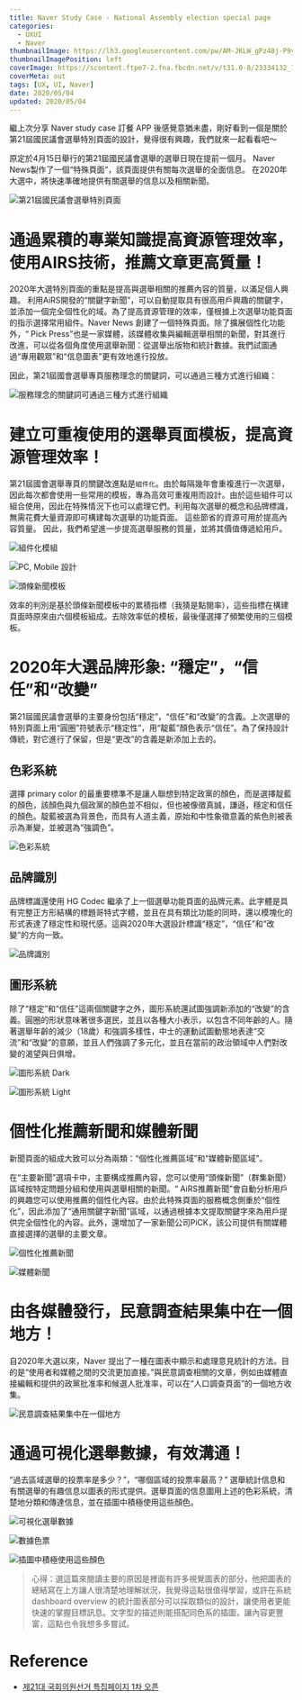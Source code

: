 ```yaml
---
title: Naver Study Case - National Assembly election special page
categories:
  - UXUI
  - Naver
thumbnailImage: https://lh3.googleusercontent.com/pw/AM-JKLW_gPz40j-P9yIOQ6wZLG2U-ze9VIhURA0SDuGKr5ia0iTlmsu-eKigmgvlW6j_L1UcdRPDdg5YdwXBsBl-4cftMqjluBdDIdC9y7c5P6rqw6qq7p5G4NVcU0nnajJNm8DijRa0Ez_qzehd5iU4CaVptw=w1622-h910-no?authuser=0
thumbnailImagePosition: left
coverImage: https://scontent.ftpe7-2.fna.fbcdn.net/v/t31.0-8/23334132_1176106459189674_1239481400149826057_o.png?_nc_cat=111&_nc_sid=6e5ad9&_nc_ohc=kCux1p2xeGoAX8klr-t&_nc_ht=scontent.ftpe7-2.fna&oh=513d1104549da6cc9be7b37179371911&oe=5EC05781
coverMeta: out
tags: [UX, UI, Naver]
date: 2020/05/04
updated: 2020/05/04
---
```


繼上次分享 Naver study case 訂餐 APP 後感覺意猶未盡，剛好看到一個是關於第21屆國民議會選舉特別頁面的設計，覺得很有興趣，我們就來一起看看吧～

<!--more-->

原定於4月15日舉行的第21屆國民議會選舉的選舉日現在提前一個月。
Naver News製作了一個“特殊頁面”，該頁面提供有關每次選舉的全面信息。
在2020年大選中，將快速準確地提供有關選舉的信息以及相關新聞。 

![第21屆國民議會選舉特別頁面](https://lh3.googleusercontent.com/gHll-6CMUZTF8E2Oe7feyDPlcuV9hHkS1UOCY-_Mj6XZgjh3bvsm65VqR07kyJfzn7WD_em_64tR4opuZNVv0j16jfDpe1MF3dAerQKNtXCu5xB58ToH3OTEL26fcD6niW9BMvyE_RP2NOAkJ168t-X-pI7kgGXsHPDaPE4iEClkw9BOgLLyTVkzgXhIv8_udSRz_SdQx-35ID6S_K0YfC0c_0TcIPnj1YE1LRm609KGiGhao7CaNzn2lN98CVb7qsBojMPe2Yev1hQjdgeY1boGRslYUwmQGlOEAGpFWTpF6GiMme1_kd8D12db158rxBZKoZe5EJL18p1363mxhjPfA5ZUbyLFAD6snftrkYhSzKwF8R2dVVppPgOEmmBL4a3TckLtEQhMI1MGOA5sb0_n_D_RCZsUZ0vCgg6Xf81bRyhQnS7T9y3BqxUEUXheaiMgr2-TC4yxPdkc2mzxFg-GQIDhEsPXhexq7blbDEeGqpgo9qZdu9ECL8IkzcxVH4jTcUQpbDdZADsnrPIOUk00IWoEqCWyFCUn6OFl8UkNlbT3BZWp9H7vphl1CYNMs3UvRNiF9IAf7vsFeoUo7J8cmhnPvRZI-50Y5jCKBEIzKAKVwm3N_juiQlyxzRS1vM2UyRz5EQ4DU2QALRVPQVeQb_Y-CK1B6L_AzHJuc9xN7yQypD2s6FrPau0kT8gpMC_WNE1HJSOhQpos7xuYke8OZsXJgO3usynY_BNaUM43xKzZqtrZd1gG=w966-h1078-no)

# 通過累積的專業知識提高資源管理效率，使用AIRS技術，推薦文章更高質量！ 

2020年大選特別頁面的重點是提高與選舉相關的推薦內容的質量，以滿足個人興趣。 利用AiRS開發的“關鍵字新聞”，可以自動提取具有很高用戶興趣的關鍵字，並添加一個完全個性化的域。為了提高資源管理的效率，僅根據上次選舉功能頁面的指示選擇常用組件。Naver News 創建了一個特殊頁面。除了擴展個性化功能外，“ Pick Press”也是一家媒體，該媒體收集與編輯選舉相關的新聞，對其進行改進，可以從各個角度使用選舉新聞：從選舉出版物和統計數據。我們試圖通過“專用觀眾”和“信息圖表”更有效地進行投放。  

因此，第21屆國會選舉專頁服務理念的關鍵詞，可以通過三種方式進行組織：

![服務理念的關鍵詞可通過三種方式進行組織](https://lh3.googleusercontent.com/zJpBnTEaW-a1pDmU64QNHOcAyEVwfT5vp95LB1a0PCBrElQUW0i0MuFjzsrRI_CjJPxfm873ofN-g8OTBsucRh-AaYJC0NnltAKjdYCV6pjElun7VeRKT6QzTB58XdmSFeOOGz01BQipGD8fk0Xvp-MdJf2te7dnPJSWH8StyF6pX6R5yEgouInJHCPRCvn9U5BdrO9jVnXHwX1pcoMU9BmKDax0zGH2AXhTwbM0Qn9aSUWT8U9dETyebXRyppLKvYGUPY881E4mJtBfSwsl0B0TtC4rdQAWJ7OYuxTsVk3Dy5v45SQojqe97WXSEidL46Se2TEDbhBFenlosOOvItZmGPVfpceheV3T4i1vFTC5PubsYJknLCtyEpK50b6y2ld5EaaOfj98isZpyf3dEmFURXj2kYgcZ-2a-IKQv0UlrdcdQe2697Da_YzraQXf2TaKGlJenI9TVwCdXmw3-G4_a8cprwBkLKVDsvKSmkcbEli0-NBqIXmjAMr7LrW5Iwe0h8h_lV9mU_D7RjX0eQSy1fRjzmBpK0iyl4TyC9TlsJMQ-COf-nj_0AMhGXMKv77wn3oIcGhhSH0LC910Qy0CRyQEuQiMtt4LL3T6_6VR4ZR6oc8J35Ze61rqVZhdZd4HZRJ0LzkFztfGdNgVQ1pLCTIHnxY7Dw0_wxav2S421719zA1lV_Wg1I-30ojPp-sgZXehdfda8KEREA0GE6fB3I-ns5Au9CgF7wN0Foz3INLtHyO_YkfQ=w966-h451-no)

# 建立可重複使用的選舉頁面模板，提高資源管理效率！

第21屆國會選舉專頁的關鍵改進點是`組件化`。由於每隔幾年會重複進行一次選舉，因此每次都會使用一些常用的模板，專為高效可重複用而設計。由於這些組件可以組合使用，因此在特殊情況下也可以處理它們。利用每次選舉的概念和品牌標識，無需花費大量資源即可構建每次選舉的功能頁面。 這些節省的資源可用於提高內容質量。 因此，我們希望進一步提高選舉服務的質量，並將其價值傳遞給用戶。

![組件化模組](https://lh3.googleusercontent.com/FjSEajlmRI0IjzQwBMUR5zooRMiUQSIqeVSHyfpDRm_tlIxF4FFHcdD82mC9fZ7hhx5jcaoHnIsCCxJu1u-UEe9rDV70CIpEOH8PtzM62LpXAhiMmslsYvqDbLEz2IiD2H4KfTfLExY9fLdqftebKN1r9nm1VwQboMQF_St1fU6a8aHQzZG6uzM3ePAj5mIgkrdMpuPhU_CRKJ9eoD8rxLknrDD2c2-_txIH1W8xqkw3yCgaODkLw3Uf1ze5lQl0YRGPpqeovQ_eIZH3NeKWaT5o4uRVzSJBpUjC09LGaBwzim4mDEQ6sycKKoI71HqQIc0dxu1BiHY2LjJ6V9AEEO9g-lWcAHepmgLkPgmegS2UFsioNF01Q9BXJrCWbe9LyHPfGXa3crhDuhELsUpuyEZlg5P5Wn4EifyZN0gPoeOYTflnt6KeTU7w3pAAsxnnW-C7t8EVPm-drr22U-5ptN77JKZ6nKwtV7PcyXf8qtET3eZ5b7sXe0OjBuhuWtBAxMHw-YX0RSGyXfFBnM_3PuIDQ-GZKoMA7rHy0ECCdiQlfq2I25mDVH2AlovaZ3sLIa3HJh29p17hB9Vgcx2llPdWupnb9u1YNR15QhYYcDgl2XgNwNBl-Q1fGrAhGdTHD4Uol2KJAk4a4V87kBruyErJLl4zu6cQIlFgHBzsuJkgIcW3tY6Gk2uy110nUK5kNuPBrHaf1gPMFsJZq31V6VltfKedXw6TueOzwpMw5qE7say5uEOdE6LO=w966-h566-no)

![PC, Mobile 設計](https://lh3.googleusercontent.com/BFhl4KF04dslmVH-2z-2ohDdBLBlp3Yj6sr4R69KI1HnZkWESXMlohSoGVTEcbigpRH4mvAl7lR5R1mry-Y_-ZovJlvwdq41L0RuJmuKUneM_fiL8OeX34g9h_L6Pgbsnjo4oBE7IJ6wER3twGc4kWIm8YwVFXKSsjli0jr9iYf-hyozLH9foW2yD5VknLSMxAoAmZjPMgyY-G4jGoZsiGb92DY1-L_Ii9Ac6xqJp-AV4cR6g3IZ8gQSJpmRDAOlwFWZHYgJoK2n5tX07fDLzFWGDvYzRUA8GH36T1XNGMhm99ucu1_xzqLntKOqTqMzbXbo8LhBlWXWqmG3OqZexAU-RdKP_6-vaozbX5mieWg2ETNTTAIoCe6OaoroHYF7iiTjgeBWVS0tmDBNprT_8dHJBXgS2Ld5dO4MSjYqq8a8N33kBNko-W29t8zHXzdYxuQt7wfeJYeVUBqqAsagJAepQwAn4TmFSYFUct0e8wstosD5j7d6PX3ryeMiB0_pD4oKRX9xh5bBY0wbm8XQtQYo-R6_kluiPb3yli2nbT9MKds64vGPamLkriBruWIG7WXpW4nhAg-8hkB5aWOoiWKUgYQRuBuuiBR7p38fM4FfFP6mZl5hk6iF51UV576YiLSnO_MnEA6fWIC8cwoKmBdsLsM3gboiwdLodtWYdpPvc2jaSfyB5gbGc75Rh1-BWcPBL5c5y_XWPfjsovBgCyzVE_JYn_gkkCrp-EC8_ZhBGSFzs0Nm139T=w966-h1129-no)

![頭條新聞模板](https://lh3.googleusercontent.com/0IWJhj4Xfw7odRDnDDYdNqN3-E-VvvDkZnn5UgSfKc7DfSLpJ8e99EzdIyvhHHFXmGKzFL6zftXeZcjEs3T6W0I9lOyg2doZqaONhjjyf98KqTY8tRrPGbyn7xZ7ce7iD_EFaex1DaT44Yiw5sjCD-md3titMr6GA4vpTE-pyr5I6CAMobClLcSnFq2wsW7oKtFnsLEuXbSFmjFJbPN3ySRQYfnLjs5iQX6MvXdDS1HQZgd0qNp5ZrvXPSGuncDLfRXU3xwyb82qfBfyky-mSyx46daClqK7YJpHBaotCzMZzlSCtRlnY79IfYWup4TJvHDM6J9diOTV5v1Rsj8A6CnXIIF5_YRn4zRsT99E_vCs8pMjYQzVCCVLUH4Wj9ju3QvZ_BGdHn2Xh6nTSm9lyf0eJpqR9VvssGcuUPCpzS_Wb0-s-H36-cm45_HfesLcgbkfehNrBJjcvOEJ2MqAg-eJX2CI55PJSp_b2Bku1ejL_4IL9C_ISqmnevWZFmnP5Kv3EY4yG-ZFWaMoCadosg2G5xMNh1qCkH_Mi70tnRjgPlRDJfLs2FAyu180E890-hisWv-GUjd2ZFJJPShKCvIOi67W3jvlXqq3weoSrCMfOU2oIstr1O6Zpt1aL5xzhlvEDbJBdUsw3iCiku2NKf4TR0HtriREXAzOB-v5BvrPxmHgFdndUvsopj3qSsFpB4yaocWx04UklNZABo2wkrG6t7KUkPvIpLCt83pkQt91A4HMNiC7_gwC=w966-h548-no)

效率的判別是基於頭條新聞模板中的累積指標（我猜是點閱率），這些指標在構建頁面時原來由六個模板組成。去除效率低的模板，最後僅選擇了頻繁使用的三個模板。

# 2020年大選品牌形象: “穩定”，“信任”和“改變”

第21屆國民議會選舉的主要身份包括“穩定”，“信任”和“改變”的含義。上次選舉的特別頁面上用“圓圈”符號表示“穩定性”，用“靛藍”顏色表示“信任”。為了保持設計傳統，對它進行了保留，但是“更改”的含義是新添加上去的。

## 色彩系統

選擇 primary color 的最重要標準不是讓人聯想到特定政黨的顏色，而是選擇靛藍的顏色，該顏色與九個政黨的顏色並不相似，但也被像徵真誠，謙遜，穩定和信任的顏色。靛藍被選為背景色，而具有人道主義，原始和中性象徵意義的紫色則被表示為漸變，並被選為“強調色”。

![色彩系統](https://lh3.googleusercontent.com/nUpf_i61hCuxXrilYf955BRrSBTp7N3teJWca78DaERi43YmtgmFA31_dCcQEcHo6aSISQ0U_qowcP_Oq_W9kI03kEd8eDvBRcFWuiLnrpKFEWpDt05FwjKG2X3_BllBkA8atbHn-YMQdn22qsMBimI25erdTozTLw5fganhmQWOBzZG-R2V37pgtX2Ebc00A2g2FB1e243dBcs0VKIWfnTjqa-Tmq1LZFEuPO3fsjdDkahORQuWQGOyie64MVATOO77_uEF8-DNpY60GvbwB1G-iqA52VZlLZ9xIXagk_-2y6AMbi0qLqD7VOjrz1b2tppimp-_o-t3VFxhbOh4EIPjOtLazYqLWSto4BY5p3gE-5avEfLcLwwlzat7s9Ql4QgZJ8L-qsShs34wxBrd9U9-hIq-289b8-QAiR92iu0APu4nW0YH4_mxtbiRGT-1HsfdmDZHzfX-mvfzukgOKx-0xkxi0m9SU0Ci3wPYdqkq96pjNx8RgQUGsR8ikx0cf_GDXzL48xefJ2Ftimt_OtF6UQPaqmalrqTZNbhJMzHpdPhnp09m6fsLtTkAzwEhQaALfKzPtqOThXqzGH1UcRZcJuECWEfTVUTT2QEAFJJAlAx2CWtkIkyT_A_-rlycvo4FbuFEuuDc3A0BSlp15o2ema8dj8v5SaYsj7YYbADd_4iMty4o0JbA9l3gYO4or9RtI7IQhxbcokm0U5tAC5d38RM3HuRRtQtw7AFRy_gP2zO4zrfZ13Ho=w966-h316-no)

## 品牌識別

品牌標識還使用 HG Codec 繼承了上一個選舉功能頁面的品牌元素。此字體是具有完整正方形結構的標題哥特式字體，並且在具有類比功能的同時，還以模塊化的形式表達了穩定性和現代感。這與2020年大選設計標識“穩定”，“信任”和“改變”的方向一致。

![品牌識別](https://lh3.googleusercontent.com/eWiy3envwtGn9XU5ZhsO3nRev3e8BBK_v0omWv5hgZIfuQtel-tx08L3V4JXPurF74S1zYJUIMFp7W9sXri0fTpvI7C_j-j-7886qYERhLEILNNr9GyecoDw_LQRZF8yo45m8u_m0D3qR4HEoyCQqHqfRCVwil7Ly7M6UKpLbTVkor4TJ_Qa1VX2UEoDltxzWwg82034QtN28-EHzziKdo0RSJhaRRphfhRskw7T6QBhztaoANY5INUWJOTbKKkOzQFbab4sGBjzycNptrPufQLWD8H3EFbZG1sQhB2kJ-vYdqfixgsD05MAHJIZrU0BpYRFVPnn7mKH1GThLKU34wSN61z5-jol-R5jHo91rmvlXfMkfSMtJ6hBXG-Xb4j703rBGqpH13EsU1B24uWu4j2VnUi6yW31ikjBAusGTgXcNyB44WCkwj28boY_6cBN_ddnhPyGc8WXi5H2DqsOzko0LJjW5f4zebRzEj3NDq00DJJksR6pNCAZxoVY1et5WNu7KKsbC_w8oE_IwtEa2lVSlHm-nBdetGvVRaZ_-3UXLLKoYoW4deXMJEOx746SCwkV1oJVu0F-_WDxtkmN-wfu9kSlCrumLZSA86nzarHOl9lq0Cq5GqMHHfnw3aGah2VfuqQMx6VtGAXlWP1L2OrbQP28sf0-c-u-5H7Y50-qD4ng7mzVPQPQq4ZCIsqHAlwTikkBOr-A00kWxcyqBU5e7DC85aPIL-ZgMWp6hfMHVb4RivSGITsv=w966-h316-no)

## 圖形系統

除了“穩定”和“信任”這兩個關鍵字之外，圖形系統還試圖強調新添加的“改變”的含義。圓圈的形狀意味著很多選民，並且以各種大小表示，以包含不同年齡的人。隨著選舉年齡的減少（18歲）和強調多樣性，中士的運動試圖動態地表達“交流”和“改變”的意願，並且人們強調了多元化，並且在當前的政治領域中人們對改變的渴望與日俱增。

![圖形系統 Dark](https://lh3.googleusercontent.com/lyhDNt83ya1rj7Qsuf2bsqFYWC4uh4UIEl_jCfNDOpTldDSIgw-WIGZ5HYhmd72e92corPNgs1mn_Pz9RiMdF5ZYC5GbXZ_NUAhPTGh_W298VsUtvkCybRYZGkzJEdgUdnDTsuTWHNx-5rHeyA_61DaAIR7Q9L4_U34UvLi2-KJC-NOcLznIYMVKgkxmued9npsP0Z4g-lpggcbvSF00QPNlpukELF-I4ARWnoD3Sv8fbrZZBZd2kXqLDmQCp9dB9m6-b9EUPDzuwgkmFkFi_0g5xmcX2CVrj9eR30AmwPm-dXBz9zU__SQL4eTQYOl6_3v-1oMSEzUpBgQ8lmcWquDubm2EYdD8EKEvA4Kj3bqngeeuXy-Uuuzcoz6R5daS-6AMEKWf8P5dMVpdmyMf59-1Iia9BP2rIiIy-Kqj5j0sGEQEggCYbLGCduK3xjOAqNClG4ayEWf6zLrgv6kyNA7NBmUlvPsQZ6B5Sg10cEzABVjza6OP65_VWv7MVCwNWrYBc03gHQBhv61WF6-gkr2avWG-RQ6sOF-R3Q15prkU1wvOf_kRsxNdXUWPj9QP6pdOOb93Eu8NiKymPxaF-NvRc8mVUFOG91Qefcpp4UASnC3OU6YqHmQhXEzBz83iM3iWeJ2O59WdTRSlCqx-QtSv2acL89hrtgIKzMi6vw87oJQFSDdugUEit1MTzxR5tKNPNXBJk0DC_eNXFhdSMwMb4WgiGHqzZl2fgJ4UsZtduy6oc7d321wx=w966-h316-no)

![圖形系統 Light](https://lh3.googleusercontent.com/BnmxrGvjgSnf1ZWZYvj7p2wb_-cu7oEEyxpRKO48SsEas1zSEpkQvY6ATeuXJ-M2AjEZlK5RjCdtOTmWEfCOoaUO_e6V72X0vTRMD5wtDFM9qXUMtmDO_bCVg4-8_QPCKiPUy5qVqQ2emBOJYjigOETK3h7SHknIxX7hxTFnUzs0NUcSR-RXM8DeXWIRUVwziPt5WI-ohZW1xDBlKKdQg228oUiW9M3S40x_oohNuBfKWnBbo3Q_mySCeay8c8EF17_cwEDG7eIU_CqIX47ffn7DdwxU8oxq8ztuDTXRo7SjjG7C0_8rXuaLKvt1xPW13YIFDaslC8IclOlmng4F7YS3fbtE_MnBmh-gbHnG5_3bZoA_9OaRkKG2ll331hjaE7MyNZVY9-0C1KpPb4FN0wCSZbeq24_cXv_J5M-5XnuDyJiMA-gydGJHcirN-rTlCoMgmLZc8ZSf6UbjkXhDnLsOG7yotbs3kzOP8SfqNS5f362dnglG5lVVUltiCzKJmmDIJZcxPhkvsJ2Pnwwo3e4JYl-uG7l0KYvlcSi-FNR0vKHT5ZRE3pH6kNziKU_dnJag7rk_73p8Ia2Jw0h2USU_dz5Vs7SWNmHNTh19YcrkDjaOxf8QAks03Fn439Rd38yDQOhAI-SFbBPFyeumKE7BuRZFygvZSojZnvkujj617saN-Y5EJAhIZ0kN0aaLyp3UIW48-aH2hNwEnA-HZdCK70MoKixJ5zDjCqN_H6tcm19Qa_qOxEPI=w966-h316-no)

# 個性化推薦新聞和媒體新聞

新聞頁面的組成大致可以分為兩類：“個性化推薦區域”和“媒體新聞區域”。

在“主要新聞”選項卡中，主要構成推薦內容，您可以使用“頭條新聞”（群集新聞）區域按特定問題分組和使用與選舉相關的新聞。“ AiRS推薦新聞”會自動分析用戶的興趣您可以使用推薦的個性化內容。由於此特殊頁面的服務概念側重於“個性化”，因此添加了“通用關鍵字新聞”區域，以通過根據本文提取關鍵字來為用戶提供完全個性化的內容。此外，還增加了一家新聞公司PiCK，該公司提供有關媒體直接選擇的選舉的主要文章。

![個性化推薦新聞](https://lh3.googleusercontent.com/j-9dPcTkSoS9YGlWq3VmG5L6CBZVg455wpdl1Qhu7-GVVESF9JnL-amFJlYyoQEH7OPgTsqjg7L5bkAakkEj_5BMBiM0oac1ocv2SjWqMUr4WQqwGsVo1xG4LOq6BYk2W-5Dlr-O7VWMFyihZno4dU0fZj5oCH38fe0tfJ9c1L5EospyNZ5vc7i7LKw9qAdGWMZgDuJL3OdI9Cw6wu5CMO9KVPnSY4Fa4taM1zOMy1M6gFgCJNykbT-3OkKSQu3KKtSZJA6fDN33YaO9fu3VA5EgLZ2XhoZ2sP2QssLsmO4lWq8lhC5PKe5xwzmM2WU13CI5rxKlVkDIEQ0qq-eGGJjFdb5UmJukI4dz4k-F7rqL9M6X-fNJ_OAQbmocM4s5ZRwCc5uVV9I25iAdgqEll5aINQ3oKum_6CiMxaC2xE6z82XG6ehCgYhM3s3f9MyDAy5TSLbHsOoNo-Sj7-PH-HpO1IoNoBWibSERkBOsZgytHZnjpX5R7zFBwENwEqGJAXSqpNNVZtEZjqDJrnxnjneWbQUX-4ZPwNiPZOihsL0IWwiPhUp3ewgm1MVxr9-n3gFmHZHSw4FCbXolQM7saEWkqpvzdHlJRYQuOruDvW4N_vu7IW6gOAH5iADFlrt0hIDltAgCgWAvOxxEvmKPRDHn7yzQsJk45LKjvb_I47aCf5Kd_sVhSLQHFoLfKVfvB3K5e8TgTUlSIPso9rcef1KL7bSsejEJ28e4qFL7XGRwsMDZzO_hXqtK=w472-h1280-no)

![媒體新聞](https://lh3.googleusercontent.com/KbjcqbXWk93P8ZQkCFORgI9pHgerFLXQbfHzuL0qUsi72s1cYHSe2HQj-L59TzRLAex9Mj1eAxltkXwWQZYq4aQtRKw2vhaUvrrKXDrsNCA5ZghHv05oqDCopTkA9lm6tTVSXTm2DsSqqNuUGJ3JKl67BJk9hQ5N9hGm7mY8VTMXvUn7rthrUy4kcoEephzxkvatV-hf14WxxOg5BaaedV7VLp0fvbksKVcxAHnAu39vVl7y4DTwAt5W8F-6uCA1qQQzZ-qY-BKczCKC2mreCpCcPC7ksMpLp2r-rRy6eWJTY6hueZl9xrACAedeWl-9kvJA6MkeP0mHDdYnOiRc0e2OufKy-phRiUwtsT80ltT4AtZq1b9egla6kAAwFGsbAbtAGHGBibWHI6S0ow-pA7v8Ld5iOVYbdgzYQB7PpTm_7I2a-JjeCl0VhR_-w4ae3mJUkc30OyXyS83Tzu7RmS7YPPpAIbcyHo0-RyeUHZNWb60HCN_bOBWbdBvnpmYtAafXi4Ril3Reuv5pvMsxDWYt9jGutyiTbBSWo1xh_V0XEbTnPcTe9Lr5vaUD1mEozw_xYaU_ryWq8jqJCVvQB2O-WkwW5KjojVBgH6K1tKio6qYuTqAmjbA3A-bypdBy5bb4BNs6RnNejP_LJJnD9hPvtww_AvgywodUqorbJ_QiLeApyLTkRz62lz6dVHfXobevbCz4FUB6Tn7pZxtVkHHMGUztC-pdiIeS6YT84XFiJrxcKfb18xz9=w966-h744-no)

# 由各媒體發行，民意調查結果集中在一個地方！

自2020年大選以來，Naver 提出了一種在圖表中顯示和處理意見統計的方法。目的是“使用者和媒體之間的交流更加直接。”與民意調查相關的文章，例如由媒體直接編輯和提供的政黨批准率和候選人批准率，可以在“人口調查頁面”的一個地方收集。

![民意調查結果集中在一個地方](https://lh3.googleusercontent.com/G-Zv5PZYMCHG3PM0qyLs8Ll6z3wA1k1vG-p1Kv7g1mqakFqnPjcQ7cwYkOOc9yM50bprbrnXC67Cj-IeP_L_rAdRbw5UzXN3ogZpwQFGq46Y_eyUUxJ5M_wsEN5OyipM9Pv9ru9QIoAUTJJvFoZFHEcxAJg7ZjDe25RURF_8yVUD-NGVBkh13rOUwUbox4bC3B5YI5jeXDcBpcVaqX3DkgYjttNlRUdnrNdQMHVihLKB8Jcfeh6tWarB-p9diA_DGwIIuU1TlPRFbIi8LkraMbDxKwey1otEtPRxJwIffbjeEO_8PfmS_kiqQCZ64TLgMWBGH4a1WmHWNwXJYVDGGCQl62crcd5Ofd2XC_YPDVKw_y0JNSi_3J-WflpnBR08XZXjqWToJ-FwXqyYsDVbkPp30gJg1uU8MV_bW3FSFaynwbPE83CuLgrQh0OJ70VYDmT_oRMlzbew9geWh8Lpc-Ni7Icq_HEt-XUcWgJdIjtqtmIHKVIxi_5_BLvov833Nkck2LMwBwu6sKLAzToZvwVyl2mWlu1k7L2wrR8F_0zwLogp3O8QOl3Fay5-VUKSZ7BokJdKUEDWKwDfS_rWH_hRTGK0nyBFgwQuDxDVgMT55PFEBrCJxsFtOnBbi0quDv874EHSO9VWCQPXmgmTPoK9F__WZuCePF-JZYsQtWKZEQ9brhx-HsYXpg2GYKDkP7SDUYfUMVXuJOuj6QfeQbWmSCTsXc_p_mojrHKonC0bVLCSWBU1qEaZ=w966-h1066-no)

# 通過可視化選舉數據，有效溝通！

“過去區域選舉的投票率是多少？”，“哪個區域的投票率最高？” 選舉統計信息和有關選舉的有趣信息以圖表的形式提供。選舉頁面的信息圖用上述的色彩系統，清楚地分類和傳達信息，並在插圖中積極使用這些顏色。

![可視化選舉數據](https://lh3.googleusercontent.com/D2Mcxo5J5hmivUmwxqBmm6h9TeX5E6E9HDM1AC1pqm7SKez47EaINAuI1NttePLU7XCxtCTCaDwTcuCFLDcXUGcLJdebGS-TQdrLbmhosCQ_aINNEy_YvCmpyZnEZSx9WUn9gbbI7r59NPhEkKuTUkpXdxqn0W3ZOAjAYaZf8hypdWouZ_ZBA2-N1o4JEceNMZHtNrE_Cp7hZDbUOgc-w8qe2b46yTckY6thigoToND5-BwshFD9tDetPKTi_xsj4TkbuS_SXy38wKsGgEElgrEmkTIq1Ou9IUHaf7GT67QmcGTYPFKkQXHsWv9ebY4E_Cy2EETn5L5qZvGVz3pbH4_vMz42WGjkR6uq24vwyOglumQSqdH34cteMmgRpkETFGeQLaNSWVwy0zDjxYDki08PsTzEjayZCnLlr3GXHdt3560fXkm6N7DpTMANKlJy_A0DjXxzyqaNI9OTxEUFPczXdP2XZ14Aq7wPSH3sEF5xsUTVmh7DTqvDQuvkgBTL42tBliEVQRCrA3FMJupdKoBDA3DOMFhMcprs_pjc4ONruLfG5UBD_nRqKJ68ESjnTglwVNnUYjX9TnJ_pjWQEiAbtVso3SoAZAntrLJrh1anX0b6ZnXVfVv3nX9HByrz0XwFp-yHyn_uo_fe_1reHquPGSZAkyjEH_dFe6no-ISR1XKOJLl2BVnnsNc9U02yJ-IWLng0DEom4mcFUVFksidmww4A6g4VaNwUgNxeU7eUYY8e8vKQaIjC=w966-h1066-no)

![數據色票](https://lh3.googleusercontent.com/pEL562dFJAJyM-Yw4VHp0_k6jtu9bxDNw8-4sP-vC2JvuK6knMSf15Guo3Azo_QBfmqCpQ_W75rnWcqcZnpOa3vOC8c6QUK8DRkOHKiK74ft8wi17mgUySLDaLBjOwMLmo6O8P8_6AjDikg7o7O834pkk3ft-5_YisDSG9xP36b8WAhlSSa3z8FrHhU4zpQYNobH68WiOBmnQRWx0GffW3N9nn7reT33ECbqhNTn8_kjJdH6qyRCVNQkeigJoEcoI7n8Jh0mQVmNwagcYRbr6IUBJCpKFChWfT6tH2nRfBneiPqk7dMQrUMkGNjtfgC9rghVaYEAkMhwwdPM-L_Te24cp7nRdQzDDTPkv0zweLybfE7pIkXvfBgK9CNx7ZOH14mKedG6ICQb4JUeLt7za741UcwcdVygNnLzjaNqpKv7ZPaEt9NdJa7JuPwX9Bl7buxqrAnQ-HRzXNFuEUS_cm7BysU_1PRd-KqvPdgBMzpJBRVPi4zc4eWeQmfCHedLi8hTF3HcrITVYwGPGWddBtJsIu2n26ADuo42wPPqrdp_Vw08HFa2BJmH0ZPHSVxeUofpIxUoy4jwSnNZzwSrgLRlyeMOhYxnx2nBBRmNw43dV5ypphkd-5EXEEIFImMES4t68AdtbEuBpKdJ0yEvux6SOp2OmyaT9f3juCF6eym3Q_EB8ESdeUrk-v30iYIbOTzMwRE_J_LEre3d5E_HS0YdMuom_-el0Y-2CYnOmIeaI-_0X6hCoyLK=w966-h316-no)

![插圖中積極使用這些顏色](https://lh3.googleusercontent.com/y7kgnDGceI-stEN5mqX6eSpT16h2An675kVne2nliakhZhOjujMvoLSezmRmr9w-1nyr-miTrg6r6_dmiMhZvkceJJr7Hmjbykm0ef4LyNS9ukq4IXnmcHd7X0EM3Zm610JbQtnrisqpmaxfPQyP4llK-sF74m2WVCEfYZVr7ylU7cqYpxPTOtXIsSzGv7uCObvUirn-wPSruojg2mqXct9ouC5-XpI8WxGcJKmZJIbC2dxlPd2x5Vcl6fd7GasJle-9w0uOV93psbOX2yGRv93CQUFM5gLTuip87ZzINR6cf2x4Ze1e_A3KpT0SKYxCAtdxSYWyQZaWlO-IEitXs1uv9BG-Q7kHfYmAxoyfrNSJl-mHRk4eXHN9YJ2LHT0xIeWiirqPq9kVUHb9KW2yfQnHgzVd5Oiz_HNWFaSQd0DBs0XM4PNbyqYEYD9hWr_Zlk5jNSCU-UzLX9kNw4zNZdRJM8bk5Zi1uelU0pcfvgm5qgqmjkLKSZce-UmVua9q8MyOhVQNxkNDeg4CzVR3flS33fu_XyDIxMeOvG9AmDzS7owY97940mtocEVUMzpghG4fbhYaFZbMpvIwmVfN6eSqXNsOykYPyulIdQMjbgqwcmok94jk74TFvURFXSMVIR9y3C2pY9MHhnd4kO5PP-Sa_tsPWlUvJfsStT91F0QfTfsp7HJUDs8EIiH_izHJGsNiRUw1RFqxYS8PhIqRF1nbqcyf8jM_rbRAzk_4lEmS6HQoYBacOj9f=w966-h521-no)

> 心得：選這篇來閱讀主要的原因是裡面有許多視覺圖表的部分，他把圖表的總結寫在上方讓人很清楚地理解狀況，我覺得這點很值得學習，或許在系統 dashboard overview 的統計圖表部分可以採取類似的設計，讓使用者更能快速的掌握目標訊息。文字型的描述則能搭配同色系的插圖，讓內容更豐富，這點也令我想多多嘗試。

# Reference

* [제21대 국회의원선거 특집페이지 1차 오픈](https://blog.naver.com/nvr_design/221868269402)
